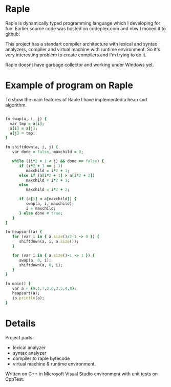 Raple
=====

Raple is dynamically typed programming language which I developing for fun. Earlier source code was hosted on codeplex.com and now I moved it to github.

This project has a standart compiler architecture with lexical and syntax analyzers, compiler and virtual machine with runtime environment. So it's very interesting problem to create compilers and I'm trying to do it.

Raple doesnt have garbage collector and working under Windows yet.

Example of program on Raple
=====

To show the main features of Raple I have implemented a heap sort algorithm.

```ruby

fn swap(a, i, j) {
  var tmp = a[i];
  a[i] = a[j];
  a[j] = tmp;
}

fn shiftdown(a, i, j) {
   var done = false, maxchild = 0;

   while ((i*2 + 1 < j) && done == false) {
      if (i*2 + 1 == j-1)
         maxchild = i*2 + 1;
      else if (a[i*2 + 1] > a[i*2 + 2])
         maxchild = i*2 + 1;
      else
         maxchild = i*2 + 2;

      if (a[i] < a[maxchild]) {
         swap(a, i, maxchild);
         i = maxchild;
      } else done = true;
   }
}

fn heapsort(a) {
   for (var i in { a.size()/2-1 -> 0 }) {
      shiftdown(a, i, a.size());
   }

   for (var i in { a.size()-1 -> 1 }) {
      swap(a, 0, i);
      shiftdown(a, 0, i);
   }
}

fn main() {
   var a = {9,1,7,2,6,3,5,4,8};
   heapsort(a);
   io.println(a);
}
```


Details
=====

Project parts:
- lexical analyzer
- syntax analyzer
- compiler to raple bytecode
- virtual machine & runtime environment.

Written on C++ in Microsoft Visual Studio environment with unit tests on CppTest.
